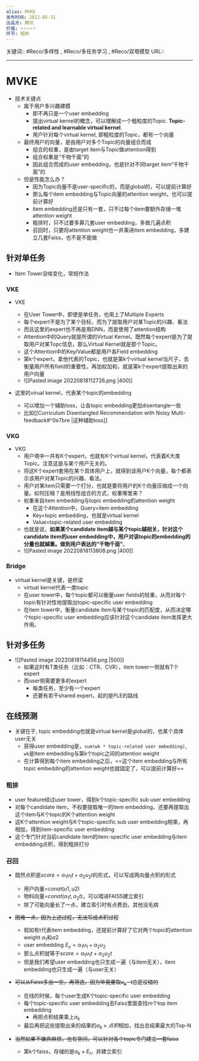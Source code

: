 ```yaml
---
alias: MVKE
发布时间: 2022-05-31
出品方: 腾讯
价值: ⭐⭐⭐⭐⭐
环节: 粗排
---
```

关键词:: #Reco/多样性 , #Reco/多任务学习 , #Reco/双塔模型 
URL::

---

# MVKE

- 技术关键点
	- 属于用户多兴趣建模
		- 即不再只是一个user embedding
		- 提出virtual kernel的概念，可以理解成一个粗粒度的Topic. **Topic-related and learnable virtual kernel**.
		- 用户针对每个virtual kernel, 即粗粒度的Topic，都有一个向量
	- 最终用户的向量，是由用户对多个Topic的向量组合而成
		- 组合的权重，是由target item与Topic做attention得到
		- 组合权重是“千物千面”的
		- 因此组合而成的user embedding，也是针对不同target item“千物千面”的
	- 但是性能怎么办？
		- 因为Topic向量不是user-specific的，而是global的，可以提前计算好
		- 那么每个item embedding与Topic向量的attention weight，也可以提前计算好
		- item embedding还是只有一套，只不过每个item要额外存储一堆attention weight
		- 粗排时，只不过要多算几套user embedding，多做几遍点积
		- 召回时，只要将attention weight也一并乘进item embedding，多建立几套Faiss，也不是不能做


## 针对单任务

- Item Tower没啥变化，常规作法

### VKE
- VKE
	- 在User Tower中，即使是单任务，也用上了Multiple Experts
	- 每个expert不是为了某个目标，而为了提取用户对某Topic的兴趣、看法
	- 而且这里的expert也不再是用DNN，而是使用了attention结构
	- Attention中的Query就是所谓的Virtual Kernel。既然每个expert是为了提取用户对某Topc信息，那么Virtual Kernel就是那个Topic。
	- 这个Attention中的Key/Value都是用户各Field embedding
	- 第k个expert，拿他代表的Topic，也就是第k个virtual kernel当尺子，去衡量用户所有field的重要性，再加权加和，就是第k个expert提取出来的用户向量
	- ![[Pasted image 20220818112726.png |400]]

- 这里的virual kernel，代表某个topic的embedding
	- 可以增加一个辅助loss，让各topic embedding更加disentangle一些
	- 比如[[Curriculum Disentangled Recommendation with Noisy Multi-feedback#^0e7bre |这种辅助loss]]

### VKG
- VKG
	- 用户塔中一共有K个expert，也就有K个virtual kernel，代表着K大类Topic。注意这是与某个用户无关的。
	- 将这K个expert套用在某个具体用户上，就得到该用户K个向量，每个都表示该用户对某Topic的兴趣、看法。
	- 用户对某item只需要一个打分，也就是要将用户的K个向量压缩成一个向量。如何压缩？是用线性组合的方式，权重哪里来？
	- 权重来自item embedding与topic embedding的attention weight
		- 在这个Attention中，Query=item embedding
		- Key=topic embedding，也就是virtual kernel
		- Value=topic-related user embedding
	- 也就是说，**如果某个candidate item越与某个topic越相关，针对这个candidate item的user embedding中，用户对该topic的embedding的分量也就越重。做到用户表达的“千物千面”**。
	- ![[Pasted image 20220818113808.png |400]]

### Bridge
- virtual kernel是关键，是桥梁
	- virtual kernel代表一类topic
	- 在user tower中，每个topic都可以衡量user fields的轻重，从而对每个topic有针对性地提取出topic-specific user embedding
	- 在item tower中，衡量candidate item与某个topic的匹配度，从而决定哪个topic-specific user embedding应该针对这个candidate item发挥更大作用。


## 针对多任务
- ![[Pasted image 20220818114456.png |500]]
	- 如果这时有T类任务（比如：CTR、CVR），item tower一侧就有T个expert
	- 而user侧需要更多的expert
		- 每类任务，至少有一个expert
		- 还要有若干shared expert，起的是PLE的路线

## 在线预测

- 关键在于, topic embedding也就是virtual kernel是global的，也某个具体user无关
	- 获得user embedding是，`sum(wk * topic-related user embedding)`, `wk`是item embedding与第k个topic之间的attention weight
	- 在计算得到每个item embedding之后，==这个item embedding与所有topic embedding的attention weight也就固定了，可以提前计算好==

### 粗排
- user feature经过user tower，得到k个topic-specific sub user embedding
- 对每个candidate item，不权要提取唯一的item embedding，还要再提取出这个item与K个topic的K个attention weight
- 这K个attention weight与K个topic-specific sub user embedding相乘，再相加，得到item-specific user embedding
- 这个专门针对当前candidate item的item-specific user embedding与item embedding点积，得到粗排打分

### 召回

- 既然点积是$score=\alpha_1 u_1 t+\alpha_2 u_2 t$的形式，可以写成两向量点积的形式
	- 用户向量=$conat(u1,u2)$
	- 物料向量=$conat(\alpha_1t,\alpha_2t)$，可以喂进FAISS建立索引
	- 除了可能向量长了一点，建立索引时有点费劲，其他没毛病

- ~~困难一点，因为上述过程，无法写成点积过程~~
	- 假如有t代表item embedding，还提前计算好了它对两个topic的attention weight $\alpha_1$和$\alpha2$
	- user embedding $E_u=\alpha_1u_1+\alpha_2u_2$
	- 那么点积就等于$score=\alpha_1 u_1 t+\alpha_2 u_2 t$
	- 但是我们希望user embedding也只生成一遍（与item无关），item embedding也只生成一遍（与user无关）

- ~~可以从Faiss多出一些，再筛选，因为毕竟要取$u_k\cdot t$总是没错的~~
	- 在线的时候，每个user生成K个topic-specific user embedding
	- 每个topic-specific user embedding去Faiss里面查找m个top item embedding
		- 再把点积结果乘上$\alpha_k$ 
	- 最后再把这些提取出来的结果的$\alpha_k \times 点积$相加，找出总结果最大的Top-N

- ~~当然如果不嫌弃麻烦，也有空间，可以针对各个topic专门建立一套faiss~~
	- 第k个faiss，存储的是$\alpha_k \times E_t$，并建立索引





